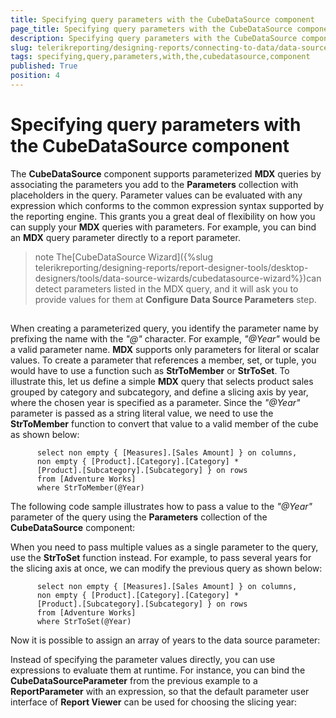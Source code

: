 ```yaml
---
title: Specifying query parameters with the CubeDataSource component
page_title: Specifying query parameters with the CubeDataSource component | for Telerik Reporting Documentation
description: Specifying query parameters with the CubeDataSource component
slug: telerikreporting/designing-reports/connecting-to-data/data-source-components/cubedatasource-component/specifying-query-parameters-with-the-cubedatasource-component
tags: specifying,query,parameters,with,the,cubedatasource,component
published: True
position: 4
---
```


# Specifying query parameters with the CubeDataSource component



The __CubeDataSource__ component supports parameterized __MDX__
        queries by associating the parameters you add to the __Parameters__ collection with
        placeholders in the query. Parameter values can be evaluated with any expression which conforms to the
        common expression syntax supported by the reporting engine. This grants you a great deal of flexibility
        on how you can supply your __MDX__ queries with parameters. For example, you can
        bind an __MDX__ query parameter directly to a report parameter.
      

>note The[CubeDataSource Wizard]({%slug telerikreporting/designing-reports/report-designer-tools/desktop-designers/tools/data-source-wizards/cubedatasource-wizard%})can detect parameters listed
          in the MDX query, and it will ask you to provide values for them at __Configure Data Source Parameters__ step.
>


## 

When creating a parameterized query, you identify the parameter name by prefixing the name with the
          *"@"* character. For example, *"@Year"* would
          be a valid parameter name. __MDX__ supports only parameters for literal or scalar
          values. To create a parameter that references a member, set, or tuple, you would have to use a function
          such as __StrToMember__ or __StrToSet__. To illustrate this,
          let us define a simple __MDX__ query that selects product sales grouped by category
          and subcategory, and define a slicing axis by year, where the chosen year is specified as a parameter.
          Since the *"@Year"* parameter is passed as a string literal value, we need
          to use the __StrToMember__ function to convert that value to a valid member of
          the cube as shown below:
        

	
          select non empty { [Measures].[Sales Amount] } on columns,
          non empty { [Product].[Category].[Category] *
          [Product].[Subcategory].[Subcategory] } on rows
          from [Adventure Works]
          where StrToMember(@Year)
        



The following code sample illustrates how to pass a value to the *"@Year"*
          parameter of the query using the __Parameters__ collection of the __CubeDataSource__ component:
        

	



	



When you need to pass multiple values as a single parameter to the query, use the __StrToSet__ function instead. For example, to pass several years for the slicing axis at once, we can
          modify the previous query as shown below:
        

	
          select non empty { [Measures].[Sales Amount] } on columns,
          non empty { [Product].[Category].[Category] *
          [Product].[Subcategory].[Subcategory] } on rows
          from [Adventure Works]
          where StrToSet(@Year)
        



Now it is possible to assign an array of years to the data source parameter:
        

	



	



Instead of specifying the parameter values directly, you can use expressions to evaluate them at runtime.
          For instance, you can bind the __CubeDataSourceParameter__ from the previous example
          to a __ReportParameter__ with an expression, so that the default parameter user
          interface of __Report Viewer__ can be used for choosing the slicing year:
        

	



	



